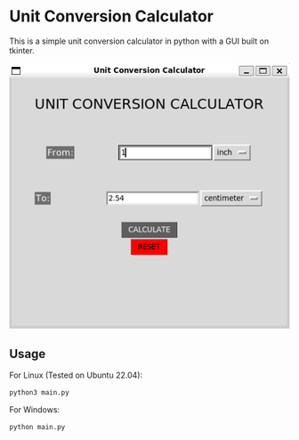 # Unit Conversion Calculator
This is a simple unit conversion calculator in python with a GUI built on tkinter.

![Unit Conversion Calculator UI](/imgs/calculator_ui.png)

## Usage

For Linux (Tested on Ubuntu 22.04):
```python
python3 main.py
```

For Windows:
```python
python main.py
```
